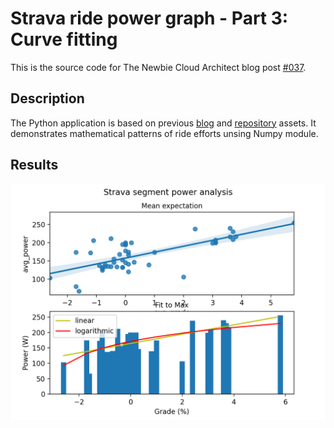 # Strava ride power graph - Part 3: Curve fitting
This is the source code for The Newbie Cloud Architect blog post [#037](). 

## Description
The Python application is based on previous [blog](https://tncad.blogspot.com/2020/06/023-strava-ride-power-graph-part2.html) and [repository](https://github.com/tncad/life-hack/tree/master/023-strava-ride-power-graph-part2) assets. It demonstrates mathematical patterns of ride efforts unsing Numpy module.

## Results
![Curve fitting](figure.png)


